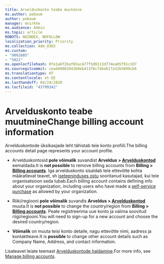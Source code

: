 ```yaml
---
title: Arvelduskonto teabe muutmine
ms.author: pebaum
author: pebaum
manager: mnirkhe
ms.audience: Admin
ms.topic: article
ROBOTS: NOINDEX, NOFOLLOW
localization_priority: Priority
ms.collection: Adm_O365
ms.custom:
- "9002605"
- "5022"
ms.openlocfilehash: 0fe1a6f2baf65ac477f5d0213d774ea05f91c107
ms.sourcegitcommit: cead49883943b0eb413f8cf4be617a32b5099cb6
ms.translationtype: HT
ms.contentlocale: et-EE
ms.lasthandoff: 04/24/2020
ms.locfileid: "43799342"
---
```

# <a name="change-billing-account-information"></a><span data-ttu-id="93cda-102">Arvelduskonto teabe muutmine</span><span class="sxs-lookup"><span data-stu-id="93cda-102">Change billing account information</span></span>

<span data-ttu-id="93cda-103">Arvelduskontode üksikasjade leht tähistab teie konto profiili.</span><span class="sxs-lookup"><span data-stu-id="93cda-103">The billing accounts detail page represents your account profile.</span></span>

- <span data-ttu-id="93cda-104">Arvelduskontosid **pole võimalik** suvandist **Arveldus > [Arvelduskontod](https://go.microsoft.com/fwlink/p/?linkid=2084771)** eemaldada.</span><span class="sxs-lookup"><span data-stu-id="93cda-104">It is **not possible** to remove billing accounts from **Billing > [Billing accounts](https://go.microsoft.com/fwlink/p/?linkid=2084771)**.</span></span> <span data-ttu-id="93cda-105">Iga arvelduskonto sisaldab teie ettevõtte kohta määratlevat teavet, sh [iseteeninduses ostu](https://docs.microsoft.com/microsoft-365/commerce/subscriptions/manage-self-service-purchases-admins) sooritanud kasutajad, kui teie organisatsioon seda lubab.</span><span class="sxs-lookup"><span data-stu-id="93cda-105">Each billing account contains defining info about your organization, including users who have made a [self-service purchase](https://docs.microsoft.com/microsoft-365/commerce/subscriptions/manage-self-service-purchases-admins) as allowed by your organization.</span></span> 

- <span data-ttu-id="93cda-106">Riiki/regiooni **pole võimalik** suvandis **Arveldus > [Arvelduskontod](https://go.microsoft.com/fwlink/p/?linkid=2084771)** muuta.</span><span class="sxs-lookup"><span data-stu-id="93cda-106">It is **not possible** to change the country/region from **Billing > [Billing accounts](https://go.microsoft.com/fwlink/p/?linkid=2084771)**.</span></span> <span data-ttu-id="93cda-107">Peate registreerima uue konto ja valima soovitud riigi/regiooni.</span><span class="sxs-lookup"><span data-stu-id="93cda-107">You will need to sign-up for a new account and choose the desired country/region.</span></span> 

- <span data-ttu-id="93cda-108">**Võimalik** on muuta teisi konto detaile, nagu ettevõtte nimi, aadress ja kontaktteave.</span><span class="sxs-lookup"><span data-stu-id="93cda-108">It is **possible** to change other account details such as Company Name, Address, and contact information.</span></span> 

<span data-ttu-id="93cda-109">Lisateavet leiate teemast [Arvelduskontode haldamine](https://docs.microsoft.com/microsoft-365/commerce/manage-billing-accounts).</span><span class="sxs-lookup"><span data-stu-id="93cda-109">For more info, see [Manage billing accounts](https://docs.microsoft.com/microsoft-365/commerce/manage-billing-accounts).</span></span> 

